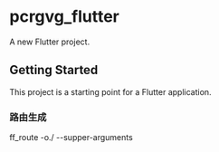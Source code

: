 # pcrgvg_flutter

A new Flutter project.

## Getting Started

This project is a starting point for a Flutter application.
### 路由生成
ff_route -o./  --supper-arguments